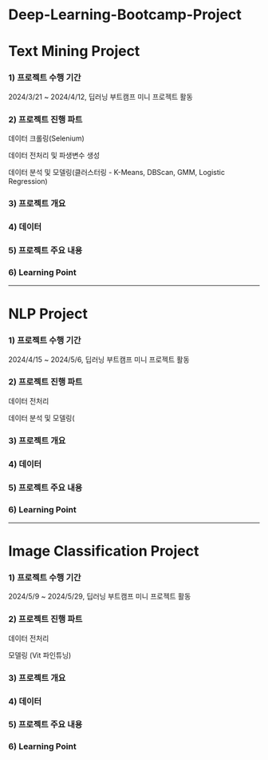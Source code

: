 # Deep-Learning-Bootcamp-Project


# Text Mining Project

### 1) 프로젝트 수행 기간
2024/3/21 ~ 2024/4/12, 딥러닝 부트캠프 미니 프로젝트 활동

### 2) 프로젝트 진행 파트 
데이터 크롤링(Selenium)

데이터 전처리 및 파생변수 생성 

데이터 분석 및 모델링(클러스터링 - K-Means, DBScan, GMM, Logistic Regression)

### 3) 프로젝트 개요


### 4) 데이터


### 5) 프로젝트 주요 내용


### 6) Learning Point


---- 
# NLP Project

### 1) 프로젝트 수행 기간 
2024/4/15 ~ 2024/5/6, 딥러닝 부트캠프 미니 프로젝트 활동 


### 2) 프로젝트 진행 파트
데이터 전처리 

데이터 분석 및 모델링(

### 3) 프로젝트 개요


### 4) 데이터


### 5) 프로젝트 주요 내용


### 6) Learning Point




---

# Image Classification Project


### 1) 프로젝트 수행 기간
2024/5/9 ~ 2024/5/29, 딥러닝 부트캠프 미니 프로젝트 활동


### 2) 프로젝트 진행 파트 
데이터 전처리 

모델링 (Vit 파인튜닝)


### 3) 프로젝트 개요


### 4) 데이터


### 5) 프로젝트 주요 내용


### 6) Learning Point

